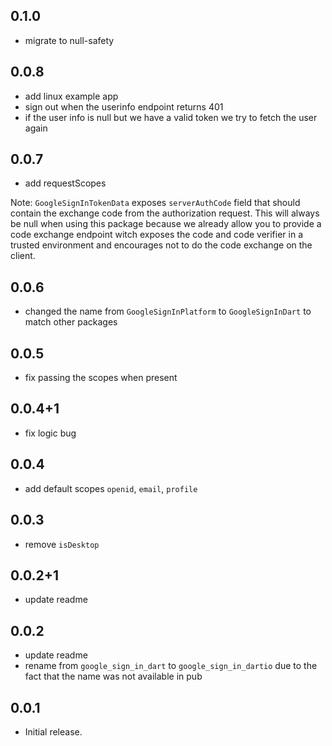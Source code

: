 ## 0.1.0
* migrate to null-safety

## 0.0.8

* add linux example app
* sign out when the userinfo endpoint returns 401
* if the user info is null but we have a valid token we try to fetch the user again

## 0.0.7

* add requestScopes

Note: `GoogleSignInTokenData` exposes `serverAuthCode` field that should
contain the exchange code from the authorization request. This will
always be null when using this package because we already allow you to
provide a code exchange endpoint witch exposes the code and code
verifier in a trusted environment and encourages not to do the code
exchange on the client.

## 0.0.6

* changed the name from `GoogleSignInPlatform` to `GoogleSignInDart` to match other packages

## 0.0.5

* fix passing the scopes when present 

## 0.0.4+1

* fix logic bug 

## 0.0.4

* add default scopes `openid`, `email`, `profile` 

## 0.0.3

* remove `isDesktop` 

## 0.0.2+1

* update readme 

## 0.0.2

* update readme 
* rename from `google_sign_in_dart` to `google_sign_in_dartio` due to the fact that the name was not available in pub

## 0.0.1

* Initial release.
